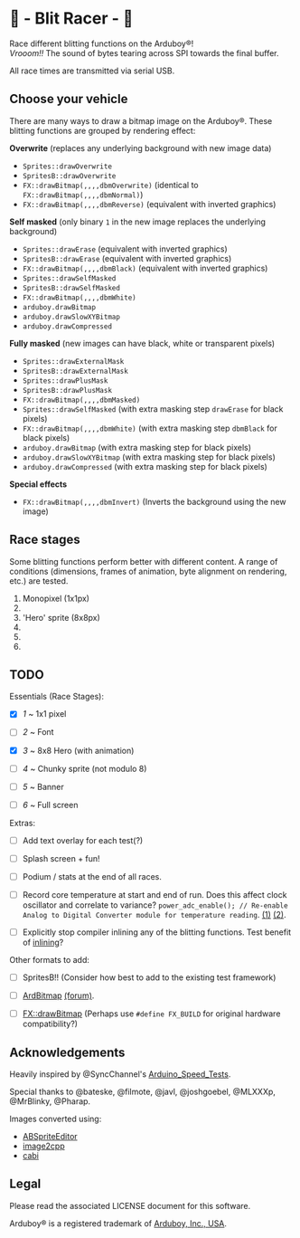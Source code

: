 # 🏁 - Blit Racer - 🏁

Race different blitting functions on the Arduboy®!  
_Vrooom!!_ The sound of bytes tearing across SPI towards the final buffer.  

All race times are transmitted via serial USB.  


## Choose your vehicle

There are many ways to draw a bitmap image on the Arduboy®.
These blitting functions are grouped by rendering effect:

**Overwrite** (replaces any underlying background with new image data)

- `Sprites::drawOverwrite` 
- `SpritesB::drawOverwrite` 
- `FX::drawBitmap(,,,,dbmOverwrite)` (identical to `FX::drawBitmap(,,,,dbmNormal)`)
- `FX::drawBitmap(,,,,dbmReverse)` (equivalent with inverted graphics)


**Self masked** (only binary `1` in the new image replaces the underlying background)

- `Sprites::drawErase` (equivalent with inverted graphics)
- `SpritesB::drawErase` (equivalent with inverted graphics)
- `FX::drawBitmap(,,,,dbmBlack)` (equivalent with inverted graphics)
- `Sprites::drawSelfMasked`
- `SpritesB::drawSelfMasked`
- `FX::drawBitmap(,,,,dbmWhite)`
- `arduboy.drawBitmap`
- `arduboy.drawSlowXYBitmap`
- `arduboy.drawCompressed`


**Fully masked** (new images can have black, white or transparent pixels)

- `Sprites::drawExternalMask`
- `SpritesB::drawExternalMask` 
- `Sprites::drawPlusMask`
- `SpritesB::drawPlusMask`
- `FX::drawBitmap(,,,,dbmMasked)`
- `Sprites::drawSelfMasked` (with extra masking step `drawErase` for black pixels)
- `FX::drawBitmap(,,,,dbmWhite)` (with extra masking step `dbmBlack` for black pixels)
- `arduboy.drawBitmap` (with extra masking step for black pixels)
- `arduboy.drawSlowXYBitmap` (with extra masking step for black pixels)
- `arduboy.drawCompressed` (with extra masking step for black pixels)

**Special effects**

- `FX::drawBitmap(,,,,dbmInvert)` (Inverts the background using the new image)


## Race stages

Some blitting functions perform better with different content. 
A range of conditions (dimensions, frames of animation, byte alignment on rendering, etc.) are tested.

1. Monopixel (1x1px)
2. 
3. 'Hero' sprite (8x8px)
4. 
5. 
6. 

## TODO

Essentials (Race Stages):

- [x] *1* ~ 1x1 pixel
- [ ] *2* ~ Font
- [x] *3* ~ 8x8 Hero (with animation)
- [ ] *4* ~ Chunky sprite (not modulo 8)
- [ ] *5* ~ Banner
- [ ] *6* ~ Full screen


Extras:

- [ ] Add text overlay for each test(?)
- [ ] Splash screen + fun!
- [ ] Podium / stats at the end of all races.
- [ ] Record core temperature at start and end of run. Does this affect clock oscillator and correlate to variance? `power_adc_enable(); // Re-enable Analog to Digital Converter module for temperature reading`. [(1)](http://web.archive.org/web/20180820131636/http://www.narkidae.com/research/atmega-core-temperature-sensor/) [(2)](https://github.com/MLXXXp/Arduboy2/pull/8/commits/c962257488bc4c8e7f12c66cfcd9e91990151b39).
- [ ] Explicitly stop compiler inlining any of the blitting functions. Test benefit of [inlining](https://www.youtube.com/watch?v=kmHyRaiJLpQ)? 



Other formats to add:

- [ ] SpritesB!! (Consider how best to add to the existing test framework)
- [ ] [ArdBitmap](https://github.com/igvina/ArdBitmap) [(forum)](https://community.arduboy.com/t/ardbitmap-bitmap-library-tools/2631).
- [ ] [FX::drawBitmap](https://github.com/MrBlinky/Arduboy-homemade-package/blob/694837952dbfb74ea8326cf009717cccf530b78b/board-package-source/libraries/ArduboyFX/src/ArduboyFX.h#L42-L64) (Perhaps use `#define FX_BUILD` for original hardware compatibility?)


## Acknowledgements

Heavily inspired by @SyncChannel's [Arduino_Speed_Tests](https://gist.github.com/SyncChannel/1e509ae9e8a34cc1e56a).

Special thanks to @bateske, @filmote, @javl, @joshgoebel, @MLXXXp, @MrBlinky, @Pharap.

Images converted using:

 - [ABSpriteEditor](https://github.com/Pharap/ABSpriteEditor)
 - [image2cpp](http://javl.github.io/image2cpp/)
 - [cabi](https://github.com/MLXXXp/Arduboy2/tree/master/extras/cabi)


## Legal

Please read the associated LICENSE document for this software.

Arduboy® is a registered trademark of [Arduboy, Inc., USA](https://www.arduboy.com).